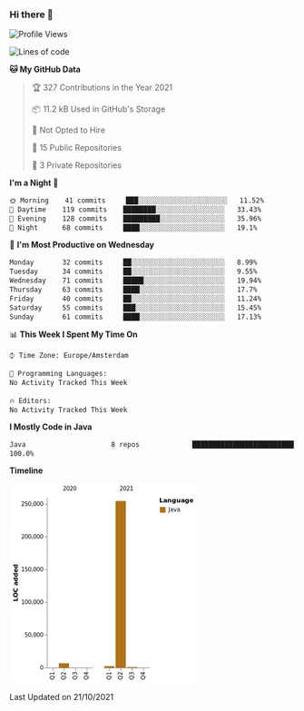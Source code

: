 ### Hi there 👋


<!--START_SECTION:waka-->
![Profile Views](http://img.shields.io/badge/Profile%20Views-1-blue)

![Lines of code](https://img.shields.io/badge/From%20Hello%20World%20I%27ve%20Written-264473%20lines%20of%20code-blue)

**🐱 My GitHub Data** 

> 🏆 327 Contributions in the Year 2021
 > 
> 📦 11.2 kB Used in GitHub's Storage 
 > 
> 🚫 Not Opted to Hire
 > 
> 📜 15 Public Repositories 
 > 
> 🔑 3 Private Repositories  
 > 
**I'm a Night 🦉** 

```text
🌞 Morning    41 commits     ███░░░░░░░░░░░░░░░░░░░░░░   11.52% 
🌆 Daytime    119 commits    ████████░░░░░░░░░░░░░░░░░   33.43% 
🌃 Evening    128 commits    █████████░░░░░░░░░░░░░░░░   35.96% 
🌙 Night      68 commits     ████░░░░░░░░░░░░░░░░░░░░░   19.1%

```
📅 **I'm Most Productive on Wednesday** 

```text
Monday       32 commits     ██░░░░░░░░░░░░░░░░░░░░░░░   8.99% 
Tuesday      34 commits     ██░░░░░░░░░░░░░░░░░░░░░░░   9.55% 
Wednesday    71 commits     █████░░░░░░░░░░░░░░░░░░░░   19.94% 
Thursday     63 commits     ████░░░░░░░░░░░░░░░░░░░░░   17.7% 
Friday       40 commits     ██░░░░░░░░░░░░░░░░░░░░░░░   11.24% 
Saturday     55 commits     ███░░░░░░░░░░░░░░░░░░░░░░   15.45% 
Sunday       61 commits     ████░░░░░░░░░░░░░░░░░░░░░   17.13%

```


📊 **This Week I Spent My Time On** 

```text
⌚︎ Time Zone: Europe/Amsterdam

💬 Programming Languages: 
No Activity Tracked This Week

🔥 Editors: 
No Activity Tracked This Week

```

**I Mostly Code in Java** 

```text
Java                     8 repos             █████████████████████████   100.0%

```


**Timeline**

![Chart not found](https://raw.githubusercontent.com/powercasgamer/powercasgamer/master/charts/bar_graph.png) 


 Last Updated on 21/10/2021
<!--END_SECTION:waka-->
